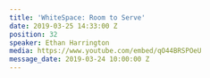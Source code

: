```yaml
---
title: 'WhiteSpace: Room to Serve'
date: 2019-03-25 14:33:00 Z
position: 32
speaker: Ethan Harrington
media: https://www.youtube.com/embed/qO44BRSPOeU
message_date: 2019-03-24 10:00:00 Z
---
```


